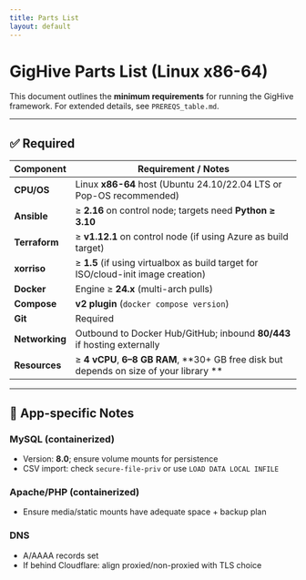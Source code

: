 ```yaml
---
title: Parts List
layout: default
---
```

# GigHive Parts List (Linux x86-64)

This document outlines the **minimum requirements** for running the GigHive framework. For extended details, see `PREREQS_table.md`.

---

## ✅ Required

| Component      | Requirement / Notes |
|----------------|---------------------|
| **CPU/OS**     | Linux **x86-64** host (Ubuntu 24.10/22.04 LTS or Pop-OS recommended) |
| **Ansible**    | ≥ **2.16** on control node; targets need **Python ≥ 3.10** |
| **Terraform**  | ≥ **v1.12.1** on control node (if using Azure as build target) |
| **xorriso**    | ≥ **1.5** (if using virtualbox as build target for ISO/cloud-init image creation) |
| **Docker**     | Engine ≥ **24.x** (multi-arch pulls) |
| **Compose**    | **v2 plugin** (`docker compose version`) |
| **Git**        | Required |
| **Networking** | Outbound to Docker Hub/GitHub; inbound **80/443** if hosting externally |
| **Resources**  | ≥ **4 vCPU**, **6–8 GB RAM**, **30+ GB free disk but depends on size of your library ** |

---

## 🔎 App-specific Notes

### MySQL (containerized)
- Version: **8.0**; ensure volume mounts for persistence  
- CSV import: check `secure-file-priv` or use `LOAD DATA LOCAL INFILE`  

### Apache/PHP (containerized)
- Ensure media/static mounts have adequate space + backup plan  

### DNS
- A/AAAA records set  
- If behind Cloudflare: align proxied/non-proxied with TLS choice  

